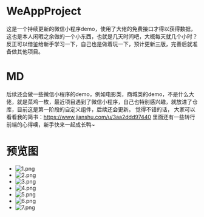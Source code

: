 # WeAppProject
这是一个持续更新的微信小程序demo，使用了大佬的免费接口才得以获得数据，这也是本人闲暇之余做的一个小东西，也就是几天时间吧，大概每天就几个小时？反正可以借鉴给新手学习一下，自己也是做着玩一下，预计更新三版，完善后就准备做其他项目。
# MD
后续还会做一些微信小程序的demo，例如电影类，商城类的demo，不是什么大佬，就是菜鸡一枚，最近项目遇到了微信小程序，自己也特别感兴趣，就放进了仓库，目前这是第一阶段的自定义组件，后续还会更新。
觉得不错的话，
大家可以看看我的简书：https://www.jianshu.com/u/3aa2ddd97440
里面还有一些转行前端的心得噢，新手快来一起成长鸭~
# 预览图
- ![1.png](1.png)
- ![2.png](2.png)
- ![3.png](3.png)
- ![4.png](4.png)
- ![5.png](5.png)
- ![6.png](6.png)
- ![7.png](7.png)
